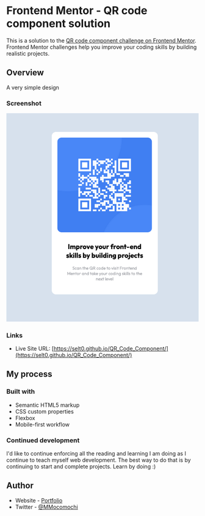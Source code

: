 # Frontend Mentor - QR code component solution

This is a solution to the [QR code component challenge on Frontend Mentor](https://www.frontendmentor.io/challenges/qr-code-component-iux_sIO_H). Frontend Mentor challenges help you improve your coding skills by building realistic projects.

## Overview

A very simple design

### Screenshot

![](./images/Screen%20Shot%202022-06-02%20at%2011.45.44%20AM.png)

### Links

- Live Site URL: [https://selt0.github.io/QR_Code_Component/](https://selt0.github.io/QR_Code_Component/)

## My process

### Built with

- Semantic HTML5 markup
- CSS custom properties
- Flexbox
- Mobile-first workflow


### Continued development
  I'd like to continue enforcing all the reading and learning I am doing as I continue to teach myself web development. The best way to do that is by continuing to start and complete projects. Learn by doing :)

## Author

- Website - [Portfolio](https://michael-martinez.netlify.app/)
- Twitter - [@MMocomochi](https://www.twitter.com/MMocomochi)
